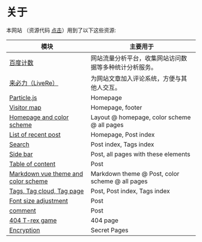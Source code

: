 # 关于

本网站 （资源代码 [点击](https://github.com/Jueee/jueee.github.io)）用到了以下这些资源:

| 模块                                                         | 主要用于                                               |
| ------------------------------------------------------------ | ------------------------------------------------------ |
| [百度计数](https://tongji.baidu.com/web/10000226881/overview/index) | 网站流量分析平台，收集网站访问数据等多种统计分析服务。 |
| [来必力（LiveRe）](https://www.livere.com/insight/communite) | 为网站文章加入评论系统，方便与其他人交互。             |
| [Particle.js](https://github.com/VincentGarreau/particles.js) | Homepage                                               |
| [Visitor map](https://clustrmaps.com/)                       | Homepage, footer                                       |
| [Homepage and color scheme](https://github.com/nrandecker/particle) | Layout @ homepage, color scheme @ all pages            |
| [List of recent post](https://github.com/mdo/jekyll-snippets/blob/master/posts-list.html) | Homepage, Post index                                   |
| [Search](https://github.com/christian-fei/Simple-Jekyll-Search) | Post index, Tags index                                 |
| [Side bar](https://github.com/poole/lanyon)                  | Post, all pages with these elements                    |
| [Table of content](https://github.com/allejo/jekyll-toc)     | Post                                                   |
| [Markdown vue theme and color scheme](https://github.com/blinkfox/typora-vue-theme) | Markdown theme @ Post, color scheme @ all pages        |
| [Tags, Tag cloud, Tag page](https://hyunyoung2.github.io/2016/12/17/Tag_Cloud/) | Post, Post index, Tags index                           |
| [Font size adjustment](https://codepen.io/robgolbeck/pen/yePRwa) | Post                                                   |
| [comment](https://commentit.io)                              | Post                                                   |
| [404 T-rex game](https://github.com/wayou/t-rex-runner)      | 404 page                                               |
| [Encryption](https://github.com/robinmoisson/staticrypt)     | Secret Pages                                           |
